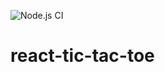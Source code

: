 ![Node.js CI](https://github.com/andrewbuttigieg/react-tic-tac-toe/workflows/Node.js%20CI/badge.svg)

# react-tic-tac-toe
